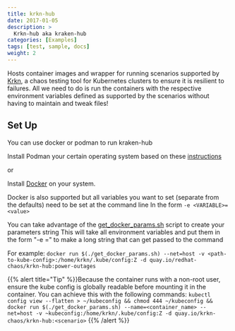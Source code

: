```yaml
---
title: krkn-hub
date: 2017-01-05
description: >
  Krkn-hub aka kraken-hub
categories: [Examples]
tags: [test, sample, docs]
weight: 2
---
```


<!-- {{% pageinfo %}}
Krkn-hub aka kraken-hub
{{% /pageinfo %}} -->

Hosts container images and wrapper for running scenarios supported by [Krkn](https://github.com/krkn-chaos/krkn/), a chaos testing tool for Kubernetes clusters to ensure it is resilient to failures. All we need to do is run the containers with the respective environment variables defined as supported by the scenarios without having to maintain and tweak files!

## Set Up

You can use docker or podman to run kraken-hub

Install Podman your certain operating system based on these [instructions](https://podman.io/docs/installation)

or

Install [Docker](https://docs.docker.com/engine/install/) on your system.

Docker is also supported but all variables you want to set (separate from the defaults) need to be set at the command line In the form `-e <VARIABLE>=<value>`

You can take advantage of the [get_docker_params.sh](https://github.com/krkn-chaos/krkn-hub/blob/main/get_docker_params.sh) script to create your parameters string This will take all environment variables and put them in the form "-e =" to make a long string that can get passed to the command

For example: `docker run $(./get_docker_params.sh) --net=host -v <path-to-kube-config>:/home/krkn/.kube/config:Z -d quay.io/redhat-chaos/krkn-hub:power-outages`

{{% alert title="Tip" %}}Because the container runs with a non-root user, ensure the kube config is globally readable before mounting it in the container. You can achieve this with the following commands: `kubectl config view --flatten > ~/kubeconfig && chmod 444 ~/kubeconfig && docker run $(./get_docker_params.sh) --name=<container_name> --net=host -v ~kubeconfig:/home/krkn/.kube/config:Z -d quay.io/krkn-chaos/krkn-hub:<scenario>` {{% /alert %}}